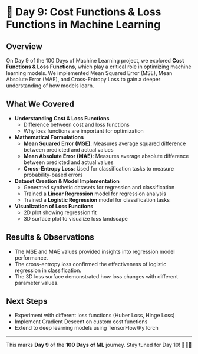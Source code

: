 # 🚀 Day 9: Cost Functions & Loss Functions in Machine Learning

## Overview
On Day 9 of the 100 Days of Machine Learning project, we explored **Cost Functions & Loss Functions**, which play a critical role in optimizing machine learning models. We implemented Mean Squared Error (MSE), Mean Absolute Error (MAE), and Cross-Entropy Loss to gain a deeper understanding of how models learn.

## What We Covered
- **Understanding Cost & Loss Functions**
  - Difference between cost and loss functions
  - Why loss functions are important for optimization
- **Mathematical Formulations**
  - **Mean Squared Error (MSE)**: Measures average squared difference between predicted and actual values
  - **Mean Absolute Error (MAE)**: Measures average absolute difference between predicted and actual values
  - **Cross-Entropy Loss**: Used for classification tasks to measure probability-based errors
- **Dataset Creation & Model Implementation**
  - Generated synthetic datasets for regression and classification
  - Trained a **Linear Regression** model for regression analysis
  - Trained a **Logistic Regression** model for classification tasks
- **Visualization of Loss Functions**
  - 2D plot showing regression fit
  - 3D surface plot to visualize loss landscape

## Results & Observations
- The MSE and MAE values provided insights into regression model performance.
- The cross-entropy loss confirmed the effectiveness of logistic regression in classification.
- The 3D loss surface demonstrated how loss changes with different parameter values.

## Next Steps
- Experiment with different loss functions (Huber Loss, Hinge Loss)
- Implement Gradient Descent on custom cost functions
- Extend to deep learning models using TensorFlow/PyTorch

---
This marks **Day 9** of the **100 Days of ML** journey. Stay tuned for Day 10! 🚀🚀🚀

